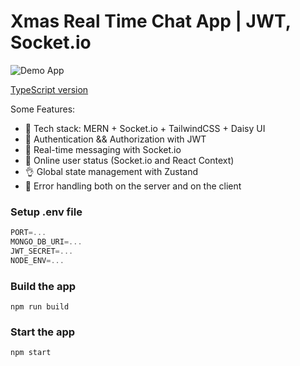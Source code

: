 # Xmas Real Time Chat App | JWT, Socket.io

![Demo App](https://i.ibb.co/gFSMzKN/1.png)

[TypeScript version]([https://youtu.be/HwCqsOis894](https://github.com/Jorsch-0/xmas-chat-ts))

Some Features:

-   🌟 Tech stack: MERN + Socket.io + TailwindCSS + Daisy UI
-   🎃 Authentication && Authorization with JWT
-   👾 Real-time messaging with Socket.io
-   🚀 Online user status (Socket.io and React Context)
-   👌 Global state management with Zustand
-   🐞 Error handling both on the server and on the client

### Setup .env file

```js
PORT=...
MONGO_DB_URI=...
JWT_SECRET=...
NODE_ENV=...
```

### Build the app

```shell
npm run build
```

### Start the app

```shell
npm start
```
